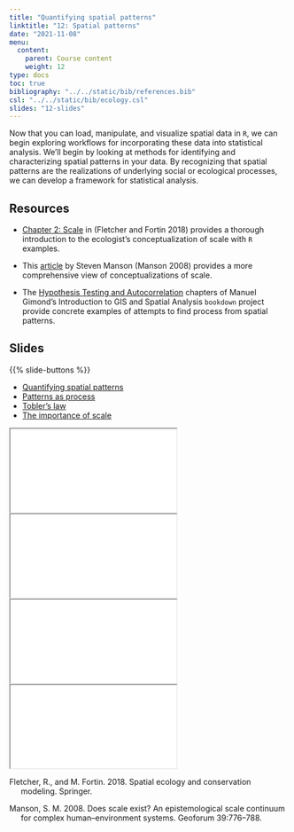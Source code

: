 ```yaml
---
title: "Quantifying spatial patterns"
linktitle: "12: Spatial patterns"
date: "2021-11-08"
menu:
  content:
    parent: Course content
    weight: 12
type: docs
toc: true
bibliography: "../../static/bib/references.bib"
csl: "../../static/bib/ecology.csl"
slides: "12-slides"
---
```


Now that you can load, manipulate, and visualize spatial data in `R`, we can begin exploring workflows for incorporating these data into statistical analysis. We’ll begin by looking at methods for identifying and characterizing spatial patterns in your data. By recognizing that spatial patterns are the realizations of underlying social or ecological processes, we can develop a framework for statistical analysis.

## Resources

-   <i class="fas fa-book"></i> [Chapter 2: Scale](https://boisestatecanvas.instructure.com/files/4856927/download?download_frd=1) in (Fletcher and Fortin 2018) provides a thorough introduction to the ecologist’s conceptualization of scale with `R` examples.

-   <i class="fas fa-external-link-square-alt"></i> This [article](https://www.sciencedirect.com/science/article/pii/S0016718506001564#:~:text=The%20epistemological%20scale%20continuum%20runs,readily%20accessible%20to%20objective%20observers) by Steven Manson (Manson 2008) provides a more comprehensive view of conceptualizations of scale.

-   <i class="fas fa-external-link-square-alt"></i> The [Hypothesis Testing and Autocorrelation](https://mgimond.github.io/Spatial/hypothesis-testing.html) chapters of Manuel Gimond’s Introduction to GIS and Spatial Analysis `bookdown` project provide concrete examples of attempts to find process from spatial patterns.

## Slides

{{% slide-buttons %}}

<ul class="nav nav-tabs" id="slide-tabs" role="tablist">
<li class="nav-item">
<a class="nav-link active" id="quantifying-spatial-patterns-tab" data-toggle="tab" href="#quantifying-spatial-patterns" role="tab" aria-controls="quantifying-spatial-patterns" aria-selected="true">Quantifying spatial patterns</a>
</li>
<li class="nav-item">
<a class="nav-link" id="patterns-as-process-tab" data-toggle="tab" href="#patterns-as-process" role="tab" aria-controls="patterns-as-process" aria-selected="false">Patterns as process</a>
</li>
<li class="nav-item">
<a class="nav-link" id="toblers-law-tab" data-toggle="tab" href="#toblers-law" role="tab" aria-controls="toblers-law" aria-selected="false">Tobler’s law</a>
</li>
<li class="nav-item">
<a class="nav-link" id="the-importance-of-scale-tab" data-toggle="tab" href="#the-importance-of-scale" role="tab" aria-controls="the-importance-of-scale" aria-selected="false">The importance of scale</a>
</li>
</ul>

<div id="slide-tabs" class="tab-content">

<div id="quantifying-spatial-patterns" class="tab-pane fade show active" role="tabpanel" aria-labelledby="quantifying-spatial-patterns-tab">

<div class="embed-responsive embed-responsive-16by9">

<iframe class="embed-responsive-item" src="/slides/12-slides.html#1">
</iframe>

</div>

</div>

<div id="patterns-as-process" class="tab-pane fade" role="tabpanel" aria-labelledby="patterns-as-process-tab">

<div class="embed-responsive embed-responsive-16by9">

<iframe class="embed-responsive-item" src="/slides/12-slides.html#process">
</iframe>

</div>

</div>

<div id="toblers-law" class="tab-pane fade" role="tabpanel" aria-labelledby="toblers-law-tab">

<div class="embed-responsive embed-responsive-16by9">

<iframe class="embed-responsive-item" src="/slides/12-slides.html#tobler">
</iframe>

</div>

</div>

<div id="the-importance-of-scale" class="tab-pane fade" role="tabpanel" aria-labelledby="the-importance-of-scale-tab">

<div class="embed-responsive embed-responsive-16by9">

<iframe class="embed-responsive-item" src="/slides/12-slides.html#scale">
</iframe>

</div>

</div>

</div>

<div id="refs" class="references csl-bib-body hanging-indent" line-spacing="2">

<div id="ref-fletcher2018spatial" class="csl-entry">

Fletcher, R., and M. Fortin. 2018. Spatial ecology and conservation modeling. Springer.

</div>

<div id="ref-manson2008does" class="csl-entry">

Manson, S. M. 2008. Does scale exist? An epistemological scale continuum for complex human–environment systems. Geoforum 39:776–788.

</div>

</div>
